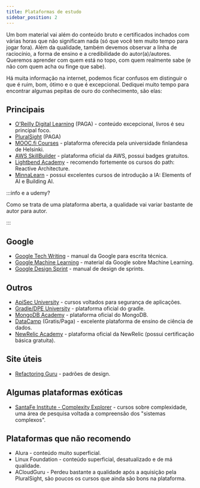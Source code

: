```yaml
---
title: Plataformas de estudo
sidebar_position: 2
---
```


Um bom material vai além do conteúdo bruto e certificados inchados com várias horas que não significam nada (só que você
tem muito tempo para jogar fora). Além da qualidade, também devemos observar a linha de raciocínio, a forma de ensino e a 
credibilidade do autor(a)/autores. Queremos aprender com quem está no topo, com quem realmente sabe (e não com quem acha ou
finge que sabe).

Há muita informação na internet, podemos ficar confusos em distinguir o que é ruim, bom, ótimo e o que é excepcional. 
Dediquei muito tempo para encontrar algumas pepitas de ouro do conhecimento, são elas:

## Principais

- [O'Reilly Digital Learning](https://learning.oreilly.com/) (PAGA) - conteúdo excepcional, livros é seu principal foco.
- [PluralSight](https://www.pluralsight.com/) (PAGA)
- [MOOC.fi Courses](https://mooc.fi/en) - plataforma oferecida pela universidade finlandesa de Helsinki.
- [AWS SkillBuilder](https://skillbuilder.aws/) - plataforma oficial da AWS, possui badges gratuitos.
- [Lightbend Academy](https://akkademy.akka.io/learn) - recomendo fortemente os cursos do path: Reactive Architecture.
- [MinnaLearn](https://courses.minnalearn.com/?show=individuals) - possui excelentes cursos de introdução a IA: Elements of AI e Building AI.

:::info e a udemy?

Como se trata de uma plataforma aberta, a qualidade vai variar bastante de autor para autor.

:::

## Google

- [Google Tech Writing](https://developers.google.com/tech-writing) - manual da Google para escrita técnica.
- [Google Machine Learning](https://developers.google.com/machine-learning) - material da Google sobre Machine Learning.
- [Google Design Sprint](https://designsprintkit.withgoogle.com/) - manual de design de sprints.

## Outros

- [ApiSec University](https://www.apisecuniversity.com/#courses) - cursos voltados para segurança de aplicações.
- [Gradle/DPE University](https://dpeuniversity.gradle.com/app) - plataforma oficial do gradle.
- [MongoDB Academy](https://learn.mongodb.com/) - plataforma oficial do MongoDB.
- [DataCamp](https://www.datacamp.com/) (Gratis/Paga) - excelente plataforma de ensino de ciência de dados.
- [NewRelic Academy](https://learn.newrelic.com/) - plataforma oficial da NewRelic (possui certificação básica gratuita).

## Site úteis

- [Refactoring Guru](https://refactoring.guru/) - padrões de design.

## Algumas plataformas exóticas

- [SantaFe Institute - Complexity Explorer](https://www.complexityexplorer.org/) - cursos sobre complexidade, uma área de pesquisa voltada 
a compreensão dos "sistemas complexos".

## Plataformas que não recomendo

- Alura - conteúdo muito superficial.
- Linux Foundation - conteúdo superficial, desatualizado e de má qualidade.
- ACloudGuru - Perdeu bastante a qualidade após a aquisição pela PluralSight, são poucos os cursos
  que ainda são bons na plataforma.
